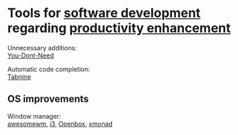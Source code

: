 
# Tools for [software development](https://trendless.tech/software-design) regarding [productivity enhancement](https://adequate.life/success-4/)

Unnecessary additions:  
[You-Dont-Need](https://github.com/you-dont-need/You-Dont-Need)

Automatic code completion:  
[Tabnine](https://www.tabnine.com/)

## OS improvements

Window manager:  
[awesomewm](https://awesomewm.org/),
[i3](https://i3wm.org/),
[Openbox](https://openbox.org/),
[xmonad](https://xmonad.org/)
